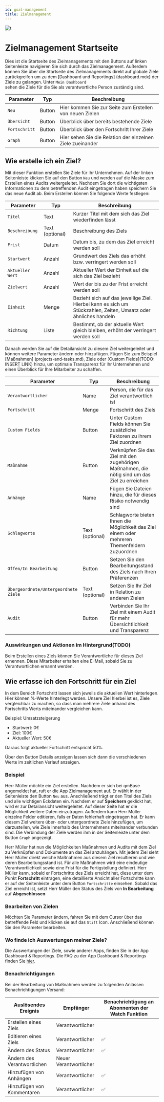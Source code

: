 ```yaml
---
id: goal-management
title: Zielmanagement
---
```


![t](https://caqadmin.blob.core.windows.net/public-screenshots/All%20Integration%20Specs/Goals.png)

# Zielmanagement Startseite

Dies ist die Startseite des Zielmanagements mit den Buttons auf linken Seitenleiste navigieren Sie sich durch das Zielmanagement. Außerdem können Sie über die Startseite des Zielmanagements direkt auf globale Ziele zurückgreifen um zu dem [Dashboard und Reportings] (dashboard.mdx) der Ziele zu gelangen. Unter <code>Mein Dashboard </code>sehen die Ziele für die Sie als verantwortliche Person zuständig sind.

| Parameter                | Typ    | Beschreibung                                               |
| ------------------------ | ------ | ---------------------------------------------------------- |
| <code>Neu</code>         | Button | Hier kommen Sie zur Seite zum Erstellen von neuen Zielen   |
| <code>Übersicht</code>   | Button | Überblick über bereits bestehende Ziele                    |
| <code>Fortschritt</code> | Button | Überblick über den Fortschritt Ihrer Ziele                 |
| <code>Graph</code>       | Button | Hier sehen Sie die Relation der einzelnen Ziele zueinander |

## Wie erstelle ich ein Ziel?

Mit dieser Funktion erstellen Sie Ziele für Ihr Unternehmen. Auf der linken Seitenleiste klicken Sie auf den Button <code>Neu</code> und werden auf die Maske zum Erstellen eines Audits weitergeleitet. Nachdem Sie dort die wichtigsten Informationen zu dem betreffenden Audit eingetragen haben speichern Sie das neue Audit ab. Beim Erstellen können Sie folgende Werte festlegen:

| Parameter                   | Typ             | Beschreibung                                                                                                    |
| --------------------------- | --------------- | --------------------------------------------------------------------------------------------------------------- |
| <code>Titel</code>          | Text            | Kurzer Titel mit dem sich das Ziel wiederfinden lässt                                                           |
| <code>Beschreibung</code>   | Text (optional) | Beschreibung des Ziels                                                                                          |
| <code>Frist</code>          | Datum           | Datum bis, zu dem das Ziel erreicht werden soll                                                                 |
| <code>Startwert</code>      | Anzahl          | Grundwert des Ziels das erhöht bzw. verringert werden soll                                                      |
| <code>Aktueller Wert</code> | Anzahl          | Aktueller Wert der Einheit auf die sich das Ziel bezieht                                                        |
| <code>Zielwert</code>       | Anzahl          | Wert der bis zu der Frist erreicht werden soll                                                                  |
| <code>Einheit</code>        | Menge           | Bezieht sich auf das jeweilige Ziel. Hierbei kann es sich um Stückzahlen, Zeiten, Umsatz oder ähnliches handeln |
| <code>Richtung</code>       | Liste           | Bestimmt, ob der aktuelle Wert gleich bleiben, erhöht der verringert werden soll                                |

Danach werden Sie auf die Detailansicht zu diesem Ziel weitergeleitet und können weitere Parameter ändern oder hinzufügen. Fügen Sie zum Beispiel [Maßnahmen] (projects-and-tasks.md), Ziele oder [Custom Fields](TODO: INSERT LINK) hinzu, um optimale Transparenz für Ihr Unternehmen und einen Überblick für Ihre Mitarbeiter zu schaffen.

| Parameter                                        | Typ             | Beschreibung                                                                                   |
| ------------------------------------------------ | --------------- | ---------------------------------------------------------------------------------------------- |
| <code>Verantwortlicher</code>                    | Name            | Person, die für das Ziel verantwortlich ist                                                    |
| <code>Fortschritt</code>                         | Menge           | Fortschritt des Ziels                                                                          |
| <code>Custom Fields</code>                       | Button          | Unter Custom Fields können Sie zusätzliche Faktoren zu ihrem Ziel zuordnen                     |
| <code>Maßnahme</code>                            | Button          | Verknüpfen Sie das Ziel mit den zugehörigen Maßnahmen, die nötig sind um das Ziel zu erreichen |
| <code>Anhänge</code>                             | Name            | Fügen Sie Dateien hinzu, die für dieses Risiko notwendig sind                                  |
| <code>Schlagworte</code>                         | Text (optional) | Schlagworte bieten Ihnen die Möglichkeit das Ziel einem oder mehreren Themenfeldern zuzuordnen |
| <code>Offen/In Bearbeitung</code>                | Button          | Setzen Sie den Bearbeitungsstand des Ziels nach Ihren Präferenzen                              |
| <code>Übergeordnete/Untergeordnete Ziele </code> | Text (optional) | Setzen Sie Ihr Ziel in Relation zu anderen Zielen                                              |
| <code>Audit</code>                               | Button          | Verbinden Sie Ihr Ziel mit einem Audit für mehr Übersichtlichkeit und Transparenz              |

### Auswirkungen und Aktionen im Hintergrund(TODO)

Beim Erstellen eines Ziels können Sie Verantwortliche für dieses Ziel ernennen. Diese Mitarbeiter erhalten eine E-Mail, sobald Sie zu Verantwortlichen ernannt werden.

## Wie erfasse ich den Fortschritt für ein Ziel

In dem Bereich Fortschritt lassen sich jeweils die aktuellen Wert hinterlegen. Hier können %-Werte hinterlegt werden. Unsere Ziel hierbei ist es, Ziele vergleichbar zu machen, so dass man mehrere Ziele anhand des Fortschritts Werts miteinander vergleichen kann.

Beispiel: Umsatzsteigerung

- Startwert: 0€
- Ziel: 100€
- Aktueller Wert: 50€

Daraus folgt aktueller Fortschritt entspricht 50%.

Über den Button Details anzeigen lassen sich dann die verschiedenen Werte im zeitlichen Verlauf anzeigen.

### Beispiel

Herr Müller möchte ein Ziel erstellen. Nachdem er sich bei qmBase angemeldet hat, ruft er die App Zielmanagement auf. Er wählt in der Seitenleiste den Button <code>Neu</code> aus. Anschließend trägt er den Titel des Ziels und alle wichtigen Eckdaten ein. Nachdem er auf **Speichern** geklickt hat, wird er zur Detailansicht weitergeleitet. Auf dieser Seite hat er die Möglichkeit weitere Daten einzutragen. Außerdem kann Herr Müller einzelne Felder editieren, falls er Daten fehlerhaft eingetragen hat.
Er kann diesem Ziel weitere über- oder untergeordnete Ziele hinzufügen, um darzustellen, wie Ziele innerhalb des Unternehmens miteinander verbunden sind. Die Verbindung der Ziele werden ihm in der Seitenleiste unter dem Button <code>Graph</code> angezeigt.

Herr Müller hat nun die Möglichkeiten Maßnahmen und Audits mit dem Ziel zu Verknüpfen und Dokumente an das Ziel anzuhängen. Mit jedem Ziel sieht Herr Müller direkt welche Maßnahmen aus diesem Ziel resultieren und wie deren Bearbeitungsstand ist. Für alle Maßnahmen wird eine eindeutige Verantwortlichkeit sowie eine Frist für die Fertigstellung definiert.
Herr Müller kann, sobald er Fortschritte des Ziels erreicht hat, diese unter dem Punkt **Fortschritt** eintragen, eine detaillierte Ansicht aller Fortschritte kann er auf der Seitenleiste unter dem Button <code>Fortschritte</code> einsehen. Sobald das Ziel erreicht ist, setzt Herr Müller den Status des Ziels von **In Bearbeitung** auf **Abgeschlossen**

### Bearbeiten von Zielen

Möchten Sie Parameter ändern, fahren Sie mit dem Cursor über das betreffende Feld und klicken sie auf das <code>Stift</code> Icon. Anschließend können Sie den Parameter bearbeiten.

### Wo finde ich Auswertungen meiner Ziele?

Die Auswertungen der Ziele, sowie anderer Apps, finden Sie in der App Dashboard & Reportings. Die FAQ zu der App Dashboard & Reportings finden Sie [hier](dashboard.mdx).

### Benachrichtigungen

Bei der Bearbeitung von Maßnahmen werden zu folgenden Anlässen Benachrichtigungen Versand:

| Auslösendes Ereignis        | Empfänger              | Benachrichtigung an Abonnenten der Watch Funktion |
| --------------------------- | ---------------------- | ------------------------------------------------- |
| Erstellen eines Ziels       | Verantwortlicher       |                                                   |
| Editieren eines Ziels       | Verantwortlicher       | ✅                                                |
| Ändern des Status           | Verantwortlicher       | ✅                                                |
| Ändern des Verantwortlichen | Neuer Verantwortlicher |                                                   |
| Hinzufügen von Anhängen     | Verantwortlicher       | ✅                                                |
| Hinzufügen von Kommentaren  | Verantwortlicher       | ✅                                                |
